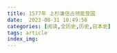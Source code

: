 ```yaml
---
title: 1577年 上杉谦信占领能登国
date:  2023-08-31 10:49:56
categories: [阅读,全历史,历史,日本史]
tags: article
index_img: 
---
```


